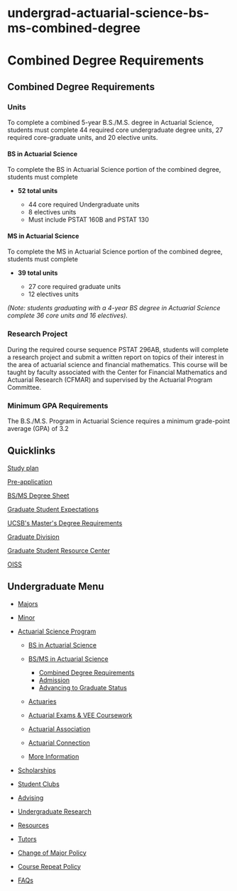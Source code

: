 # undergrad-actuarial-science-bs-ms-combined-degree

# Combined Degree Requirements

## Combined Degree Requirements

### Units

To complete a combined 5-year B.S./M.S. degree in Actuarial Science, students must complete 44 required core undergraduate degree units, 27 required core-graduate units, and 20 elective units.

#### BS in Actuarial Science

To complete the BS in Actuarial Science portion of the combined degree, students must complete

- **52 total units**
  
  - 44 core required Undergraduate units
  - 8 electives units
  - Must include PSTAT 160B and PSTAT 130

#### MS in Actuarial Science

To complete the MS in Actuarial Science portion of the combined degree, students must complete

- **39 total units**
  
  - 27 core required graduate units
  - 12 electives units

*(Note: students graduating with a 4-year BS degree in Actuarial Science complete 36 core units and 16 electives).*

### Research Project

During the required course sequence PSTAT 296AB, students will complete a research project and submit a written report on topics of their interest in the area of actuarial science and financial mathematics. This course will be taught by faculty associated with the Center for Financial Mathematics and Actuarial Research (CFMAR) and supervised by the Actuarial Program Committee.

### Minimum GPA Requirements

The B.S./M.S. Program in Actuarial Science requires a minimum grade-point average (GPA) of 3.2

## Quicklinks

[Study plan](/sites/secure.lsit.ucsb.edu.stat.d7/files/sitefiles/Undergrad/Actuary/Sample%20Plan%20of%20Study%20for%20bsms.pdf)

[Pre-application](/sites/secure.lsit.ucsb.edu.stat.d7/files/sitefiles/Grad/Forms/Preapplication%20BS_MS%20Actuarial%20ProgramFINAL.pdf)

[BS/MS Degree Sheet](/sites/default/files/sitefiles/Grad/Forms/BS-MS%20Requirement%20Sheet%202020_09_03.docx)

[Graduate Student Expectations](http://www.graddiv.ucsb.edu/academic/academic-performance#academic-good-standing)

[UCSB's Master's Degree Requirements](http://www.graddiv.ucsb.edu/academic/masters-degree)

[Graduate Division](http://www.graddiv.ucsb.edu/)

[Graduate Student Resource Center](http://www.graddiv.ucsb.edu/profdev/home)

[OISS](http://oiss.sa.ucsb.edu/)

## Undergraduate Menu

- [Majors](/undergrad/majors "Undergraduate Majors")
- [Minor](/undergrad/minor "Minor in Statistical Science")
- [Actuarial Science Program](/undergrad/actuarial-science "Actuarial Science Program")
  
  - [BS in Actuarial Science](/undergrad/actuarial-science/bs "BS in Actuarial Science")
  - [BS/MS in Actuarial Science](/undergrad/actuarial-science/bs-ms "BS/MS in Actuarial Science")
    
    - [Combined Degree Requirements](/undergrad/actuarial-science/bs-ms/combined-degree "Combined Degree Requirements")
    - [Admission](/undergrad/actuarial-science/bs-ms/admission "BS/MS in Actuarial Science - Admission")
    - [Advancing to Graduate Status](/undergrad/actuarial-science/bs-ms/advancing "Advancing to Graduate Status")
  - [Actuaries](/undergrad/actuarial-science/actuaries "Actuaries")
  - [Actuarial Exams &amp; VEE Coursework](/undergrad/actuarial-science/exam "Actuarial Exams & VEE Coursework")
  - [Actuarial Association](http://actuaryclub.pstat.ucsb.edu "Actuarial Association")
  - [Actuarial Connection](/undergrad/actuarial-science/connection "Actuarial Connection")
  - [More Information](/undergrad/actuarial-science/info "Actuarial Science Program - More Information")
- [Scholarships](/undergrad/scholarships "Undergraduate Scholarships")
- [Student Clubs](/undergrad/student-clubs "Student Clubs")
- [Advising](/undergrad/advising "Undergraduate Advising")
- [Undergraduate Research](/undergrad/research "Undergraduate Research")
- [Resources](/undergrad/resources "Undergraduate Resources")
- [Tutors](/undergrad/tutors "Tutors")
- [Change of Major Policy](/undergrad/major-change "Change of Major Policy")
- [Course Repeat Policy](/undergrad/course-repeat "Course Repeat Policy")
- [FAQs](/undergrad/faqs "Undergraduate FAQs")